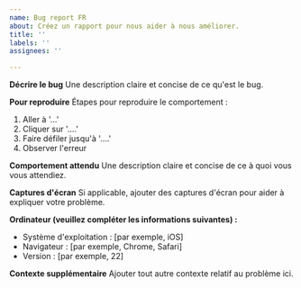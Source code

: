 ```yaml
---
name: Bug report FR
about: Créez un rapport pour nous aider à nous améliorer.
title: ''
labels: ''
assignees: ''

---
```


**Décrire le bug**
Une description claire et concise de ce qu'est le bug.

**Pour reproduire**
Étapes pour reproduire le comportement :
1. Aller à '...'
2. Cliquer sur '....'
3. Faire défiler jusqu'à '....'
4. Observer l'erreur

**Comportement attendu**
Une description claire et concise de ce à quoi vous vous attendiez.

**Captures d'écran**
Si applicable, ajouter des captures d'écran pour aider à expliquer votre problème.

**Ordinateur (veuillez compléter les informations suivantes) :**
 - Système d'exploitation : [par exemple, iOS]
 - Navigateur : [par exemple, Chrome, Safari]
 - Version : [par exemple, 22]

**Contexte supplémentaire**
Ajouter tout autre contexte relatif au problème ici.
